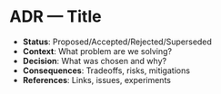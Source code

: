 # ADR — Title

- **Status**: Proposed/Accepted/Rejected/Superseded  
- **Context**: What problem are we solving?  
- **Decision**: What was chosen and why?  
- **Consequences**: Tradeoffs, risks, mitigations  
- **References**: Links, issues, experiments

